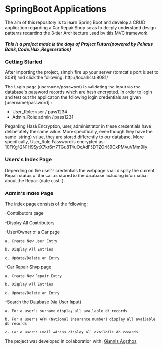 <h1>SpringBoot Applications</h1>

The aim of this repository is to learn Spring Boot and develop a CRUD application regarding a Car Repair Shop so as to deeply understand design patterns regarding the 3-tier Architecture used by this MVC framework.

<h5>This is a project made in the days of <strong>Project Future</strong>(powered by Peiraus Bank, Code.Hub ,Regeneration)</h5>

<h3>Getting Started</h3>

After importing the project, simply fire up your server (tomcat's port is set to 8081) and click the following:
http://localhost:8081/

The Login page (username/password) is validating the input via the database's password records which are hash encrypted. In order to login and test out the application the following login credentials are given [username/password] :

- User_Role: user / pass1234
- Admin_Role: admin / pass1234

Ρegarding Hash Encryption, user, administrator in these credentials have deliberately the same value. More specifically, even though they have the same (string) value, they are stored differently to our database. More specifically, User_Role Password is encrypted as: $10$FKg42N1H9SytX7kr6m7TGu8T4uOcAdF5DTZOrI69CxPMVuVMm9iiy


<h3>Users's Index Page</h3>

<p>Depending on the user's credentials the webpage shall display the current Repair status of the car as stored to the database including information about the Repair (date cost..).</p>

<h3>Admin's Index Page</h3>

The index page consists of the following:

 -Contributors page

 -Display All Contributors

 -User/Owner of a Car page

    a. Create New User Entry

    b. Display All Entries

    c. Update/Delete an Entry

 -Car Repair Shop page

    a. Create New Repair Entry

    b. Display All Entries

    c. Update/Delete an Entry

 -Search the Database (via User Input)

    a. For a user's surname display all available db records

    b. For a user's AFM (National Insurance number) display all available db records

    c. For a user's Email Adress display all available db records

The project was developed in collaboration with: [Giannis Agathos](https://github.com/ioanags)
